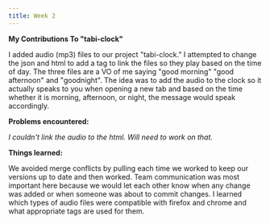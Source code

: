 ```yaml
---
title: Week 2
---
```

**My Contributions To "tabi-clock"**  

I added audio (mp3) files to our project "tabi-clock." I attempted to change the json and html to add a tag to link the files so they play based on the time of day. The three files are a VO of me saying "good morning" "good afternoon" and "goodnight". The idea was to add the audio to the clock so it actually speaks to you when opening a new tab and based on the time whether it is morning, afternoon, or night, the message would speak accordingly.

**Problems encountered:**

_I couldn't link the audio to the html. Will need to work on that._

**Things learned:**

We avoided merge conflicts by pulling each time we worked to keep our versions up to date and then worked. Team communication was most important here because we would let each other know when any change was added or when someone was about to commit changes. I learned which types of audio files were compatible with firefox and chrome and what appropriate tags are used for them.


